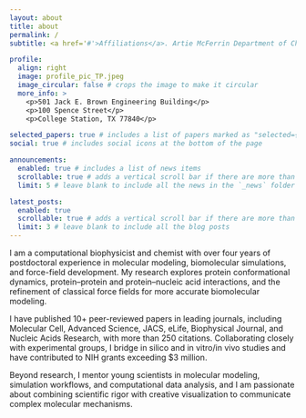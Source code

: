 ```yaml
---
layout: about
title: about
permalink: /
subtitle: <a href='#'>Affiliations</a>. Artie McFerrin Department of Chemical Engineering, Texas A&M University.

profile:
  align: right
  image: profile_pic_TP.jpeg
  image_circular: false # crops the image to make it circular
  more_info: >
    <p>501 Jack E. Brown Engineering Building</p>
    <p>100 Spence Street</p>
    <p>College Station, TX 77840</p>

selected_papers: true # includes a list of papers marked as "selected={true}"
social: true # includes social icons at the bottom of the page

announcements:
  enabled: true # includes a list of news items
  scrollable: true # adds a vertical scroll bar if there are more than 3 news items
  limit: 5 # leave blank to include all the news in the `_news` folder

latest_posts:
  enabled: true
  scrollable: true # adds a vertical scroll bar if there are more than 3 new posts items
  limit: 3 # leave blank to include all the blog posts
---
```


I am a computational biophysicist and chemist with over four years of postdoctoral experience in molecular modeling, biomolecular simulations, and force-field development. My research explores protein conformational dynamics, protein–protein and protein–nucleic acid interactions, and the refinement of classical force fields for more accurate biomolecular modeling.

I have published 10+ peer-reviewed papers in leading journals, including Molecular Cell, Advanced Science, JACS, eLife, Biophysical Journal, and Nucleic Acids Research, with more than 250 citations. Collaborating closely with experimental groups, I bridge in silico and in vitro/in vivo studies and have contributed to NIH grants exceeding $3 million.

Beyond research, I mentor young scientists in molecular modeling, simulation workflows, and computational data analysis, and I am passionate about combining scientific rigor with creative visualization to communicate complex molecular mechanisms.
